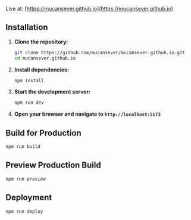 Live at: [https://mucansever.github.io](https://mucansever.github.io)

## Installation

1. **Clone the repository:**
   ```bash
   git clone https://github.com/mucansever/mucansever.github.io.git
   cd mucansever.github.io
   ```

2. **Install dependencies:**
   ```bash
   npm install
   ```

3. **Start the development server:**
   ```bash
   npm run dev
   ```

4. **Open your browser and navigate to `http://localhost:5173`**

## Build for Production

```bash
npm run build
```

## Preview Production Build

```bash
npm run preview
```

## Deployment

   ```bash
   npm run deploy
   ```
